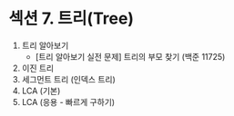 # 섹션 7. 트리(Tree)

1. 트리 알아보기
   - [트리 알아보기 실전 문제] 트리의 부모 찾기 (백준 11725)
2. 이진 트리
3. 세그먼트 트리 (인덱스 트리)
4. LCA (기본)
5. LCA (응용 - 빠르게 구하기)
